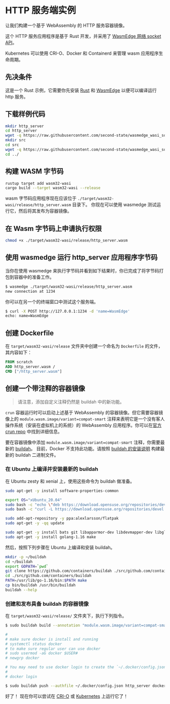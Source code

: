 # HTTP 服务端实例

让我们构建一个基于 WebAssembly 的 HTTP 服务容器镜像。

这个 HTTP 服务应用程序是基于 Rust 开发，并采用了 [WasmEdge 网络 socket API](https://github.com/second-state/wasmedge_wasi_socket)。

Kubernetes 可以使用 CRI-O、Docker 和 Containerd 来管理 wasm 应用程序生命周期。

## 先决条件

这是一个 Rust 示例，它需要你先安装 [Rust](https://www.rust-lang.org/tools/install) 和 [WasmEdge](../../start/install.md) 以便可以编译运行 http 服务。

## 下载样例代码

```bash
mkdir http_server
cd http_server
wget -q https://raw.githubusercontent.com/second-state/wasmedge_wasi_socket/main/examples/http_server/Cargo.toml
mkdir src
cd src
wget -q https://raw.githubusercontent.com/second-state/wasmedge_wasi_socket/main/examples/http_server/src/main.rs
cd ../
```

## 构建 WASM 字节码

```bash
rustup target add wasm32-wasi
cargo build --target wasm32-wasi --release
```

wasm 字节码应用程序现在应该位于 `./target/wasm32-wasi/release/http_server.wasm` 目录下。
你现在可以使用 wasmedge 测试运行它，然后将其发布为容器镜像。

## 在 Wasm 字节码上申请执行权限

```bash
chmod +x ./target/wasm32-wasi/release/http_server.wasm
```

## 使用 wasmedge 运行 http_server 应用程序字节码

当你在使用 wasmedge 来执行字节码并看到如下结果时，你已完成了将字节码打包到容器中的准备工作。

```bash
$ wasmedge ./target/wasm32-wasi/release/http_server.wasm
new connection at 1234
```

你可以在另一个的终端窗口中测试这个服务端。

```bash
$ curl -X POST http://127.0.0.1:1234 -d 'name=WasmEdge'
echo: name=WasmEdge
```

## 创建 Dockerfile

在 `target/wasm32-wasi/release` 文件夹中创建一个命名为 `Dockerfile` 的文件，其内容如下：

```dockerfile
FROM scratch
ADD http_server.wasm /
CMD ["/http_server.wasm"]
```

## 创建一个带注释的容器镜像

> 请注意，添加自定义注释仍然是 buildah 中的新功能。

`crun` 容器运行时可以启动上述基于 WebAssembly 的容器镜像。但它需要容器镜像上的 `module.wasm.image/variant=compat-smart` 注释来表明它是一个没有客人操作系统（安装在虚拟机上的系统）的 WebAssembly 应用程序。你可以在[官方 crun repo](https://github.com/containers/crun/blob/main/docs/wasm-wasi-example.md) 中找到详细信息。

要在容器镜像中添加 `module.wasm.image/variant=compat-smart` 注释，你需要最新的 [buildah](https://buildah.io/)。 目前，Docker 不支持此功能。请按照 [buildah 的安装说明](https://github.com/containers/buildah/blob/main/install.md) 构建最新的 buildah 二进制文件。

### 在 Ubuntu 上编译并安装最新的 buildah

在 Ubuntu zesty 和 xenial 上，使用这些命令为 buildah 做准备。

```bash
sudo apt-get -y install software-properties-common

export OS="xUbuntu_20.04"
sudo bash -c "echo \"deb https://download.opensuse.org/repositories/devel:/kubic:/libcontainers:/stable/$OS/ /\" > /etc/apt/sources.list.d/devel:kubic:libcontainers:stable.list"
sudo bash -c "curl -L https://download.opensuse.org/repositories/devel:/kubic:/libcontainers:/stable/$OS/Release.key | apt-key add -"

sudo add-apt-repository -y ppa:alexlarsson/flatpak
sudo apt-get -y -qq update

sudo apt-get -y install bats git libapparmor-dev libdevmapper-dev libglib2.0-dev libgpgme-dev libseccomp-dev libselinux1-dev skopeo-containers go-md2man containers-common
sudo apt-get -y install golang-1.16 make
```

然后，按照下列步骤在 Ubuntu 上编译和安装 buildah。

```bash
mkdir -p ~/buildah
cd ~/buildah
export GOPATH=`pwd`
git clone https://github.com/containers/buildah ./src/github.com/containers/buildah
cd ./src/github.com/containers/buildah
PATH=/usr/lib/go-1.16/bin:$PATH make
cp bin/buildah /usr/bin/buildah
buildah --help
```

### 创建和发布具备 buildah 的容器镜像

在 `target/wasm32-wasi/release/` 文件夹下，执行下列指令。

```bash
$ sudo buildah build --annotation "module.wasm.image/variant=compat-smart" -t http_server .

#
# make sure docker is install and running
# systemctl status docker
# to make sure regular user can use docker
# sudo usermod -aG docker $USER#
# newgrp docker

# You may need to use docker login to create the `~/.docker/config.json` for auth.
#
# docker login

$ sudo buildah push --authfile ~/.docker/config.json http_server docker://docker.io/avengermojo/http_server:with-wasm-annotation
```

好了！ 现在你可以尝试在 [CRI-O](../cri/crio.md#run-a-http-server-app) 或 [Kubernetes](../kubernetes/kubernetes.md#run-a-http-server-app) 上运行它了！
